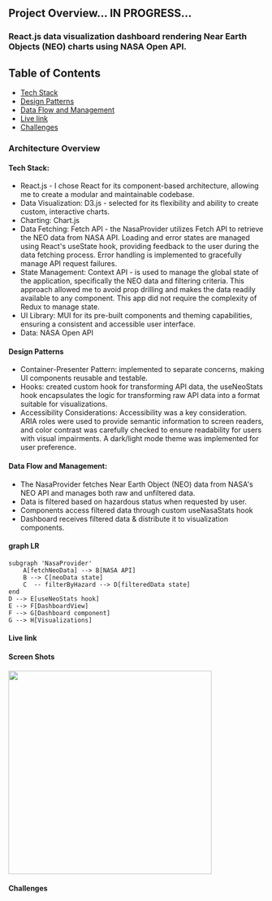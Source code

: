## Project Overview... IN PROGRESS...
### React.js data visualization dashboard rendering Near Earth Objects (NEO) charts using NASA Open API.

## **Table of Contents**
* [Tech Stack](#tech-stack)
* [Design Patterns](#design-patterns)
* [Data Flow and Management](#data-flow-and-management )
* [Live link](#live-link)
* [Challenges](#challenges)

### Architecture Overview
#### Tech Stack:

* React.js - I chose React for its component-based architecture, allowing me to create a modular and maintainable codebase.
* Data Visualization: D3.js - selected for its flexibility and ability to create custom, interactive charts. 
* Charting: Chart.js
* Data Fetching: Fetch API - the NasaProvider utilizes Fetch API to retrieve the NEO data from NASA API. Loading and error states are managed using React's useState hook, providing feedback to the user during the data fetching process. Error handling is implemented to gracefully manage API request failures.
* State Management: Context API - is used to manage the global state of the application, specifically the NEO data and filtering criteria. This approach allowed me to avoid prop drilling and makes the data readily available to any component. This app did not require the complexity of Redux to manage state.
* UI Library: MUI for its pre-built components and theming capabilities, ensuring a consistent and accessible user interface.
* Data: NASA Open API

#### Design Patterns

* Container-Presenter Pattern: implemented to separate concerns, making UI components reusable and testable.
* Hooks: created custom hook for transforming API data, the useNeoStats hook encapsulates the logic for transforming raw API data into a format suitable for visualizations.
* Accessibility Considerations: Accessibility was a key consideration. ARIA roles were used to provide semantic information to screen readers, and color contrast was carefully checked to ensure readability for users with visual impairments. A dark/light mode theme was implemented for user preference. 

#### Data Flow and Management:

* The NasaProvider fetches Near Earth Object (NEO) data from NASA's NEO API and manages both raw and unfiltered data.
* Data is filtered based on hazardous status when requested by user.
* Components access filtered data through custom useNasaStats hook
* Dashboard receives filtered data & distribute it to visualization components.
#### graph LR
    subgraph 'NasaProvider' 
        A[fetchNeoData] --> B[NASA API]
        B --> C[neoData state]
        C  -- filterByHazard --> D[filteredData state]
    end
    D --> E[useNeoStats hook]
    E --> F[DashboardView]
    F --> G[Dashboard component]
    G --> H[Visualizations]

#### Live link

#### Screen Shots

<img src='public/Screenshot 2025-02-13 at 5.34.14 PM.png' width=400 >

#### Challenges


